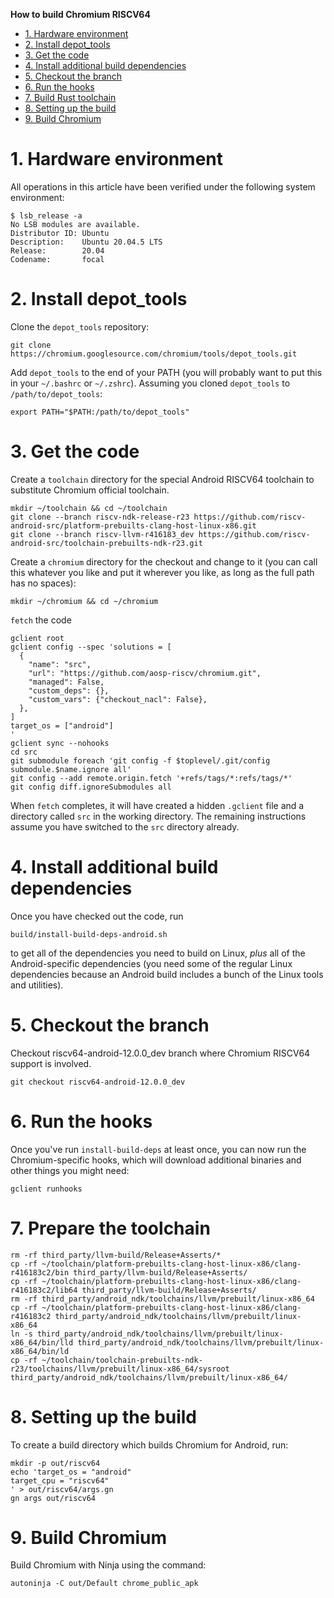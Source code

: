 **How to build Chromium RISCV64**

<!-- TOC -->

- [1. Hardware environment](#1-hardware-environment)
- [2. Install depot\_tools](#2-install-depot_tools)
- [3. Get the code](#3-get-the-code)
- [4. Install additional build dependencies](#4-install-additional-build-dependencies)
- [5. Checkout the branch](#5-checkout-the-branch)
- [6. Run the hooks](#6-run-the-hooks)
- [7. Build Rust toolchain](#7-build-rust-toolchain)
- [8. Setting up the build](#8-setting-up-the-build)
- [9. Build Chromium](#9-build-chromium)

<!-- /TOC -->

# 1. Hardware environment

All operations in this article have been verified under the following system environment:

```
$ lsb_release -a
No LSB modules are available.
Distributor ID: Ubuntu
Description:    Ubuntu 20.04.5 LTS
Release:        20.04
Codename:       focal
```

# 2. Install depot\_tools

Clone the `depot_tools` repository:

```shell
git clone https://chromium.googlesource.com/chromium/tools/depot_tools.git
```

Add `depot_tools` to the end of your PATH (you will probably want to put this
in your `~/.bashrc` or `~/.zshrc`). Assuming you cloned `depot_tools`
to `/path/to/depot_tools`:

```shell
export PATH="$PATH:/path/to/depot_tools"
```

# 3. Get the code

Create a `toolchain` directory for the special Android RISCV64 toolchain to substitute
Chromium official toolchain.
```shell
mkdir ~/toolchain && cd ~/toolchain
git clone --branch riscv-ndk-release-r23 https://github.com/riscv-android-src/platform-prebuilts-clang-host-linux-x86.git
git clone --branch riscv-llvm-r416183_dev https://github.com/riscv-android-src/toolchain-prebuilts-ndk-r23.git
```

Create a `chromium` directory for the checkout and change to it (you can call
this whatever you like and put it wherever you like, as long as the full path has no spaces):

```shell
mkdir ~/chromium && cd ~/chromium
```

`fetch` the code

```
gclient root
gclient config --spec 'solutions = [
  {
    "name": "src",
    "url": "https://github.com/aosp-riscv/chromium.git",
    "managed": False,
    "custom_deps": {},
    "custom_vars": {"checkout_nacl": False},
  },
]
target_os = ["android"]
'
gclient sync --nohooks
cd src
git submodule foreach 'git config -f $toplevel/.git/config submodule.$name.ignore all'
git config --add remote.origin.fetch '+refs/tags/*:refs/tags/*'
git config diff.ignoreSubmodules all
```

When `fetch` completes, it will have created a hidden `.gclient` file and a
directory called `src` in the working directory. The remaining instructions
assume you have switched to the `src` directory already.

# 4. Install additional build dependencies

Once you have checked out the code, run

```shell
build/install-build-deps-android.sh
```

to get all of the dependencies you need to build on Linux, *plus* all of the
Android-specific dependencies (you need some of the regular Linux dependencies
because an Android build includes a bunch of the Linux tools and utilities).

# 5. Checkout the branch

Checkout riscv64-android-12.0.0\_dev branch where Chromium RISCV64 support is involved.

```shell
git checkout riscv64-android-12.0.0_dev
```

# 6. Run the hooks

Once you've run `install-build-deps` at least once, you can now run the
Chromium-specific hooks, which will download additional binaries and other
things you might need:

```shell
gclient runhooks
```

# 7. Prepare the toolchain

```shell
rm -rf third_party/llvm-build/Release+Asserts/*
cp -rf ~/toolchain/platform-prebuilts-clang-host-linux-x86/clang-r416183c2/bin third_party/llvm-build/Release+Asserts/
cp -rf ~/toolchain/platform-prebuilts-clang-host-linux-x86/clang-r416183c2/lib64 third_party/llvm-build/Release+Asserts/
rm -rf third_party/android_ndk/toolchains/llvm/prebuilt/linux-x86_64
cp -rf ~/toolchain/platform-prebuilts-clang-host-linux-x86/clang-r416183c2 third_party/android_ndk/toolchains/llvm/prebuilt/linux-x86_64
ln -s third_party/android_ndk/toolchains/llvm/prebuilt/linux-x86_64/bin/lld third_party/android_ndk/toolchains/llvm/prebuilt/linux-x86_64/bin/ld
cp -rf ~/toolchain/toolchain-prebuilts-ndk-r23/toolchains/llvm/prebuilt/linux-x86_64/sysroot third_party/android_ndk/toolchains/llvm/prebuilt/linux-x86_64/
```

# 8. Setting up the build

To create a build directory which builds Chromium for Android, run:

```shell
mkdir -p out/riscv64
echo 'target_os = "android"
target_cpu = "riscv64"
' > out/riscv64/args.gn
gn args out/riscv64
```

# 9. Build Chromium

Build Chromium with Ninja using the command:

```shell
autoninja -C out/Default chrome_public_apk
```
